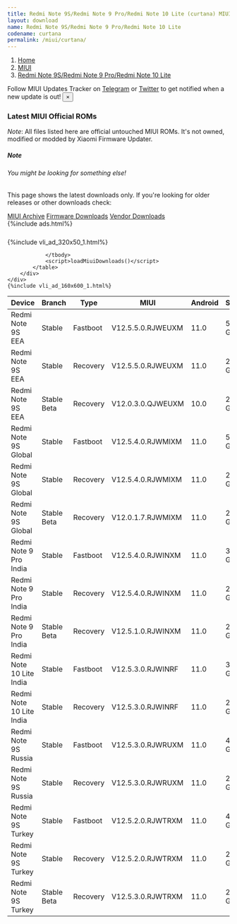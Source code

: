 ```yaml
---
title: Redmi Note 9S/Redmi Note 9 Pro/Redmi Note 10 Lite (curtana) MIUI Downloads
layout: download
name: Redmi Note 9S/Redmi Note 9 Pro/Redmi Note 10 Lite
codename: curtana
permalink: /miui/curtana/
---
```

<nav aria-label="breadcrumb">
    <ol class="breadcrumb">
        <li class="breadcrumb-item"><a href="/">Home</a></li>
        <li class="breadcrumb-item"><a href="/miui/">MIUI</a></li>
        <li class="breadcrumb-item active" aria-current="page"><a href="/miui/curtana/">Redmi Note 9S/Redmi Note 9 Pro/Redmi Note 10 Lite</a></li>
    </ol>
</nav>
<div class="alert alert-primary alert-dismissible fade show" role="alert">
    Follow MIUI Updates Tracker on <a href="https://t.me/MIUIUpdatesTracker" class="alert-link">Telegram</a>
     or <a href="https://twitter.com/MiFwUpdater" class="alert-link">Twitter</a> to get notified when a new update is out!
    <button type="button" class="close" data-dismiss="alert" aria-label="Close">
        <span aria-hidden="true">&times;</span>
    </button>
</div>

### Latest MIUI Official ROMs
*Note*: All files listed here are official untouched MIUI ROMs. It's not owned, modified or modded by Xiaomi Firmware Updater.
<div class="card">
  <div class="card-body">
    <h5 class="card-title">Note</h5>
    <h6 class="card-subtitle mb-2 text-muted">You might be looking for something else!</h6>
    <p class="card-text">This page shows the latest downloads only.
     If you're looking for older releases or other downloads check:</p>
    <a href="/archive/miui/curtana/" class="card-link">MIUI Archive</a>
    <a href="/firmware/curtana/" class="card-link">Firmware Downloads</a>
    <a href="/vendor/curtana/" class="card-link">Vendor Downloads</a>
  </div>
</div>
{%include ads.html%}
<div class="row justify-content-center">
    <div class="col-10">
        <div class="table-responsive-md" style="margin-top: 25px;">
            {%include vli_ad_320x50_1.html%}
            <table id="miui" class="display dt-responsive nowrap compact table table-striped table-hover table-sm">
                <thead class="thead-dark">
                    <tr>
                        <th data-ref="device">Device</th>
                        <th data-ref="branch">Branch</th>
                        <th data-ref="type">Type</th>
                        <th data-ref="miui">MIUI</th>
                        <th data-ref="android">Android</th>
                        <th data-ref="size">Size</th>
                        <th data-ref="size">Date</th>
                        <th data-ref="link">Link</th>
                    </tr>
                </thead>
                <tbody>
                <tr><td>Redmi Note 9S EEA</td><td>Stable</td><td>Fastboot</td><td>V12.5.5.0.RJWEUXM</td><td>11.0</td><td>5.1 GB</td><td>2022-01-26</td><td><a href="/miui/curtana/stable/V12.5.5.0.RJWEUXM/">Download</a></td></tr>
<tr><td>Redmi Note 9S EEA</td><td>Stable</td><td>Recovery</td><td>V12.5.5.0.RJWEUXM</td><td>11.0</td><td>2.7 GB</td><td>2022-02-11</td><td><a href="/miui/curtana/stable/V12.5.5.0.RJWEUXM/">Download</a></td></tr>
<tr><td>Redmi Note 9S EEA</td><td>Stable Beta</td><td>Recovery</td><td>V12.0.3.0.QJWEUXM</td><td>10.0</td><td>2.5 GB</td><td>2021-01-20</td><td><a href="/miui/curtana/stable beta/V12.0.3.0.QJWEUXM/">Download</a></td></tr>
<tr><td>Redmi Note 9S Global</td><td>Stable</td><td>Fastboot</td><td>V12.5.4.0.RJWMIXM</td><td>11.0</td><td>5.1 GB</td><td>2022-02-11</td><td><a href="/miui/curtana/stable/V12.5.4.0.RJWMIXM/">Download</a></td></tr>
<tr><td>Redmi Note 9S Global</td><td>Stable</td><td>Recovery</td><td>V12.5.4.0.RJWMIXM</td><td>11.0</td><td>2.7 GB</td><td>2022-02-18</td><td><a href="/miui/curtana/stable/V12.5.4.0.RJWMIXM/">Download</a></td></tr>
<tr><td>Redmi Note 9S Global</td><td>Stable Beta</td><td>Recovery</td><td>V12.0.1.7.RJWMIXM</td><td>11.0</td><td>2.5 GB</td><td>2021-04-12</td><td><a href="/miui/curtana/stable beta/V12.0.1.7.RJWMIXM/">Download</a></td></tr>
<tr><td>Redmi Note 9 Pro India</td><td>Stable</td><td>Fastboot</td><td>V12.5.4.0.RJWINXM</td><td>11.0</td><td>3.4 GB</td><td>2022-01-29</td><td><a href="/miui/curtana/stable/V12.5.4.0.RJWINXM/">Download</a></td></tr>
<tr><td>Redmi Note 9 Pro India</td><td>Stable</td><td>Recovery</td><td>V12.5.4.0.RJWINXM</td><td>11.0</td><td>2.7 GB</td><td>2022-02-15</td><td><a href="/miui/curtana/stable/V12.5.4.0.RJWINXM/">Download</a></td></tr>
<tr><td>Redmi Note 9 Pro India</td><td>Stable Beta</td><td>Recovery</td><td>V12.5.1.0.RJWINXM</td><td>11.0</td><td>2.7 GB</td><td>2021-09-01</td><td><a href="/miui/curtana/stable beta/V12.5.1.0.RJWINXM/">Download</a></td></tr>
<tr><td>Redmi Note 10 Lite India</td><td>Stable</td><td>Fastboot</td><td>V12.5.3.0.RJWINRF</td><td>11.0</td><td>3.4 GB</td><td>2022-02-24</td><td><a href="/miui/curtana/stable/V12.5.3.0.RJWINRF/">Download</a></td></tr>
<tr><td>Redmi Note 10 Lite India</td><td>Stable</td><td>Recovery</td><td>V12.5.3.0.RJWINRF</td><td>11.0</td><td>2.8 GB</td><td>2022-03-03</td><td><a href="/miui/curtana/stable/V12.5.3.0.RJWINRF/">Download</a></td></tr>
<tr><td>Redmi Note 9S Russia</td><td>Stable</td><td>Fastboot</td><td>V12.5.3.0.RJWRUXM</td><td>11.0</td><td>4.6 GB</td><td>2022-02-18</td><td><a href="/miui/curtana/stable/V12.5.3.0.RJWRUXM/">Download</a></td></tr>
<tr><td>Redmi Note 9S Russia</td><td>Stable</td><td>Recovery</td><td>V12.5.3.0.RJWRUXM</td><td>11.0</td><td>2.7 GB</td><td>2022-02-24</td><td><a href="/miui/curtana/stable/V12.5.3.0.RJWRUXM/">Download</a></td></tr>
<tr><td>Redmi Note 9S Turkey</td><td>Stable</td><td>Fastboot</td><td>V12.5.2.0.RJWTRXM</td><td>11.0</td><td>4.3 GB</td><td>2021-11-18</td><td><a href="/miui/curtana/stable/V12.5.2.0.RJWTRXM/">Download</a></td></tr>
<tr><td>Redmi Note 9S Turkey</td><td>Stable</td><td>Recovery</td><td>V12.5.2.0.RJWTRXM</td><td>11.0</td><td>2.7 GB</td><td>2021-11-23</td><td><a href="/miui/curtana/stable/V12.5.2.0.RJWTRXM/">Download</a></td></tr>
<tr><td>Redmi Note 9S Turkey</td><td>Stable Beta</td><td>Recovery</td><td>V12.5.3.0.RJWTRXM</td><td>11.0</td><td>2.7 GB</td><td>2022-02-24</td><td><a href="/miui/curtana/stable beta/V12.5.3.0.RJWTRXM/">Download</a></td></tr>

                </tbody>
                <script>loadMiuiDownloads()</script>
            </table>
        </div>
    </div>
    {%include vli_ad_160x600_1.html%}
</div>
